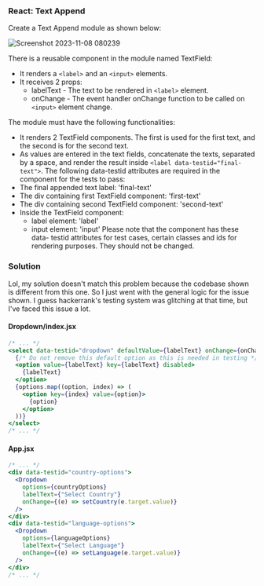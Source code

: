 ### React: Text Append

Create a Text Append module as shown below:

![Screenshot 2023-11-08 080239](https://github.com/Pluto0104/hackerrank-role-certification-solutions-javascript/assets/136573674/b325f08e-df38-40b8-870e-97892a5efb7e)


There is a reusable component in the module named TextField:

- It renders a `<label>` and an `<input>` elements.
- It receives 2 props:
  - labelText - The text to be rendered in `<label>` element.
  - onChange - The event handler onChange function to be called on `<input>` element change.

The module must have the following functionalities:

- It renders 2 TextField components. The first is used for the first text, and the second is for the second text.
- As values are entered in the text fields, concatenate the texts, separated by a space, and render the result inside `<label data-testid="final-text">`.
  The following data-testid attributes are required in the component for the tests to pass:
- The final appended text label: 'final-text'
- The div containing first TextField component: 'first-text'
- The div containing second TextField component: 'second-text'
- Inside the TextField component:
  - label element: 'label'
  - input element: 'input'
    Please note that the component has these data- testid attributes for test cases, certain classes and ids for rendering purposes. They should not be changed.

### Solution

Lol, my solution doesn't match this problem because the codebase shown is different from this one. So I just went with the general logic for the issue shown. I guess hackerrank's testing system was glitching at that time, but I've faced this issue a lot.

#### Dropdown/index.jsx

```jsx
/* ... */
<select data-testid="dropdown" defaultValue={labelText} onChange={onChange}>
  {/* Do not remove this default option as this is needed in testing */}
  <option value={labelText} key={labelText} disabled>
    {labelText}
  </option>
  {options.map((option, index) => (
    <option key={index} value={option}>
      {option}
    </option>
  ))}
</select>
/* ... */
```

#### App.jsx

```jsx
/* ... */
<div data-testid="country-options">
  <Dropdown
    options={countryOptions}
    labelText={"Select Country"}
    onChange={(e) => setCountry(e.target.value)}
  />
</div>
<div data-testid="language-options">
  <Dropdown
    options={languageOptions}
    labelText={"Select Language"}
    onChange={(e) => setLanguage(e.target.value)}
  />
</div>
/* ... */
```
